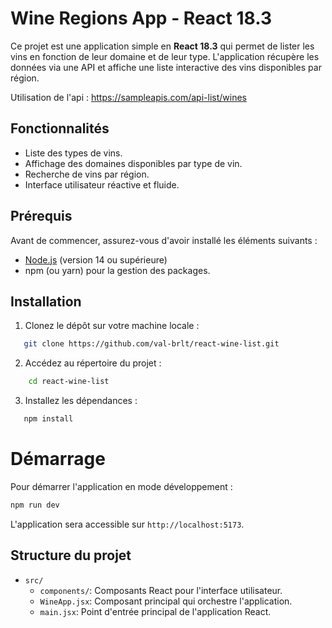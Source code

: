# Wine Regions App - React 18.3

Ce projet est une application simple en **React 18.3** qui permet de lister les vins en fonction de leur domaine et de leur type. L'application récupère les données via une API et affiche une liste interactive des vins disponibles par région.

Utilisation de l'api : https://sampleapis.com/api-list/wines

## Fonctionnalités

- Liste des types de vins.
- Affichage des domaines disponibles par type de vin.
- Recherche de vins par région.
- Interface utilisateur réactive et fluide.

## Prérequis

Avant de commencer, assurez-vous d'avoir installé les éléments suivants :

- [Node.js](https://nodejs.org/) (version 14 ou supérieure)
- npm (ou yarn) pour la gestion des packages.

## Installation

1. Clonez le dépôt sur votre machine locale :

```bash
   git clone https://github.com/val-brlt/react-wine-list.git
```
2. Accédez au répertoire du projet :
```bash
    cd react-wine-list
```
3. Installez les dépendances :
```bash
   npm install
```

# Démarrage
Pour démarrer l'application en mode développement :

```bash
npm run dev
```

L'application sera accessible sur `http://localhost:5173`.

## Structure du projet

- `src/`
  - `components/`: Composants React pour l'interface utilisateur.
  - `WineApp.jsx`: Composant principal qui orchestre l'application.
  - `main.jsx`: Point d'entrée principal de l'application React.

